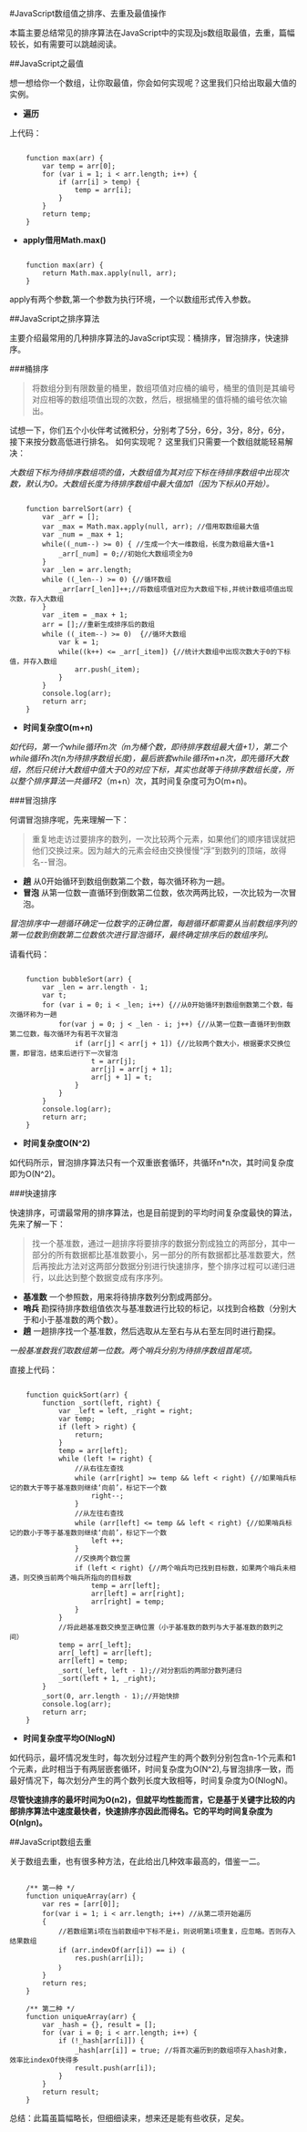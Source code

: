 #JavaScript数组值之排序、去重及最值操作

本篇主要总结常见的排序算法在JavaScript中的实现及js数组取最值，去重，篇幅较长，如有需要可以跳越阅读。

##JavaScript之最值

想一想给你一个数组，让你取最值，你会如何实现呢？这里我们只给出取最大值的实例。

- **遍历**

上代码：
```

    function max(arr) {
        var temp = arr[0];
        for (var i = 1; i < arr.length; i++) {
            if (arr[i] > temp) {
                temp = arr[i];
            }
        }
        return temp;
    }
```

- **apply借用Math.max()**

```

    function max(arr) {
        return Math.max.apply(null, arr);
    } 
```
apply有两个参数,第一个参数为执行环境，一个以数组形式传入参数。

##JavaScript之排序算法

主要介绍最常用的几种排序算法的JavaScript实现：桶排序，冒泡排序，快速排序。

###桶排序

> 将数组分到有限数量的桶里，数组项值对应桶的编号，桶里的值则是其编号对应相等的数组项值出现的次数，然后，根据桶里的值将桶的编号依次输出。

试想一下，你们五个小伙伴考试微积分，分别考了5分，6分，3分，8分，6分，接下来按分数高低进行排名。
如何实现呢？
这里我们只需要一个数组就能轻易解决：

*大数组下标为待排序数组项的值，大数组值为其对应下标在待排序数组中出现次数，默认为0。大数组长度为待排序数组中最大值加1（因为下标从0开始）。*


```

    function barrelSort(arr) {
    	var _arr = [];
		var _max = Math.max.apply(null, arr); //借用取数组最大值
		var _num = _max + 1;
		while((_num--) >= 0) { //生成一个大一维数组，长度为数组最大值+1
			_arr[_num] = 0;//初始化大数组项全为0
		}
		var _len = arr.length;
		while ((_len--) >= 0) {//循环数组
			_arr[arr[_len]]++;//将数组项值对应为大数组下标,并统计数组项值出现次数，存入大数组
		}
		var _item = _max + 1;
		arr = [];//重新生成排序后的数组
		while ((_item--) >= 0)  {//循环大数组
			var k = 1;
			while((k++) <= _arr[_item]) {//统计大数组中出现次数大于0的下标值，并存入数组
				arr.push(_item);
			}
		}
		console.log(arr);
		return arr;
	}
```

- **时间复杂度O(m+n)** 
            
*如代码，第一个while循环m次（m为桶个数，即待排序数组最大值+1），第二个while循环n次(n为待排序数组长度)，最后嵌套while循环m+n次，即先循环大数组，然后只统计大数组中值大于0的对应下标，其实也就等于待排序数组长度，所以整个排序算法一共循环2*（m+n）次，其时间复杂度可为O(m+n)。

###冒泡排序

何谓冒泡排序呢，先来理解一下：

> 重复地走访过要排序的数列，一次比较两个元素，如果他们的顺序错误就把他们交换过来。因为越大的元素会经由交换慢慢“浮”到数列的顶端，故得名--冒泡。

- **趟** 从0开始循环到数组倒数第二个数，每次循环称为一趟。
- **冒泡** 从第一位数一直循环到倒数第二位数，依次两两比较，一次比较为一次冒泡。

*冒泡排序中一趟循环确定一位数字的正确位置，每趟循环都需要从当前数组序列的第一位数到倒数第二位数依次进行冒泡循环，最终确定排序后的数组序列。*

请看代码：

```

    function bubbleSort(arr) {
    	var _len = arr.length - 1;
		var t;
		for (var i = 0; i < _len; i++) {//从0开始循环到数组倒数第二个数，每次循环称为一趟
			for(var j = 0; j < _len - i; j++) {//从第一位数一直循环到倒数第二位数，每次循环为有若干次冒泡
				if (arr[j] < arr[j + 1]) {//比较两个数大小，根据要求交换位置，即冒泡，结束后进行下一次冒泡
					t = arr[j];
					arr[j] = arr[j + 1];
					arr[j + 1] = t;
				}
			}
		}
		console.log(arr);
		return arr;
	}
```

- **时间复杂度O(N^2)** 

如代码所示，冒泡排序算法只有一个双重嵌套循环，共循环n*n次，其时间复杂度即为O(N^2)。

###快速排序

快速排序，可谓最常用的排序算法，也是目前提到的平均时间复杂度最快的算法，先来了解一下：

> 找一个基准数，通过一趟排序将要排序的数据分割成独立的两部分，其中一部分的所有数据都比基准数要小，另一部分的所有数据都比基准数要大，然后再按此方法对这两部分数据分别进行快速排序，整个排序过程可以递归进行，以此达到整个数据变成有序序列。

- **基准数** 一个参照数，用来将待排序数列分割成两部分。
- **哨兵** 勘探待排序数组值依次与基准数进行比较的标记，以找到合格数（分别大于和小于基准数的两个数）。
- **趟** 一趟排序找一个基准数，然后选取从左至右与从右至左同时进行勘探。

*一般基准数我们取数组第一位数。两个哨兵分别为待排序数组首尾项。*

直接上代码：

```

    function quickSort(arr) {
    	function _sort(left, right) {
			var _left = left, _right = right;
			var temp;
			if (left > right) {
				return;
			}
			temp = arr[left];
			while (left != right) {
				//从右往左查找
				while (arr[right] >= temp && left < right) {//如果哨兵标记的数大于等于基准数则继续‘向前’，标记下一个数
					right--;
				}
				//从左往右查找
				while (arr[left] <= temp && left < right) {//如果哨兵标记的数小于等于基准数则继续‘向前’，标记下一个数
					left ++;
				}
				//交换两个数位置
				if (left < right) {//两个哨兵均已找到目标数，如果两个哨兵未相遇，则交换当前两个哨兵所指向的目标数
					temp = arr[left];
					arr[left] = arr[right];
					arr[right] = temp;
				}
			}
			//将此趟基准数交换至正确位置（小于基准数的数列与大于基准数的数列之间）
			temp = arr[_left];
			arr[_left] = arr[left];
			arr[left] = temp;
			_sort(_left, left - 1);//对分割后的两部分数列递归
			_sort(left + 1, _right);
		}
        _sort(0, arr.length - 1);//开始快排
		console.log(arr);
		return arr;
	}
```

- **时间复杂度平均O(NlogN)**

如代码示，最坏情况发生时，每次划分过程产生的两个数列分别包含n-1个元素和1个元素，此时相当于有两层嵌套循环，时间复杂度为O(N^2),与冒泡排序一致，而最好情况下，每次划分产生的两个数列长度大致相等，时间复杂度为O(NlogN)。

**尽管快速排序的最坏时间为O(n2)，但就平均性能而言，它是基于关键字比较的内部排序算法中速度最快者，快速排序亦因此而得名。它的平均时间复杂度为O(nlgn)。**

##JavaScript数组去重

关于数组去重，也有很多种方法，在此给出几种效率最高的，借鉴一二。

```
    
    /** 第一种 */
    function uniqueArray(arr) {
        var res = [arr[0]];
        for(var i = 1; i < arr.length; i++) //从第二项开始遍历
    	{
    		//若数组第i项在当前数组中下标不是i，则说明第i项重复，应忽略。否则存入结果数组
    		if (arr.indexOf(arr[i]) == i) ｛
                res.push(arr[i]);
            ｝
    	}
    	return res;
    }

    /** 第二种 */
    function uniqueArray(arr) {
    	var _hash = {}, result = [];
		for (var i = 0; i < arr.length; i++) {
			if (!_hash[arr[i]]) {
				_hash[arr[i]] = true; //将首次遍历到的数组项存入hash对象，效率比indexOf快得多
				result.push(arr[i]);
			}
		}
		return result;
	}
```

总结：此篇虽篇幅略长，但细细读来，想来还是能有些收获，足矣。